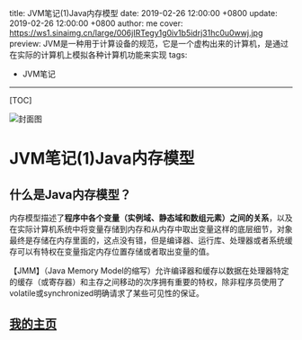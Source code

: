 title:  JVM笔记(1)Java内存模型
date: 2019-02-26 12:00:00 +0800
update: 2019-02-26 12:00:00 +0800
author: me
cover: https://ws1.sinaimg.cn/large/006jIRTegy1g0iv1b5idrj31hc0u0wwj.jpg
preview:  JVM是一种用于计算设备的规范，它是一个虚构出来的计算机，是通过在实际的计算机上模拟各种计算机功能来实现
tags:

  -  JVM笔记

---



[TOC]

![封面图](https://ws1.sinaimg.cn/large/006jIRTegy1g0iv1b5idrj31hc0u0wwj.jpg)

# JVM笔记(1)Java内存模型

## 什么是Java内存模型？

内存模型描述了**程序中各个变量（实例域、静态域和数组元素）之间的关系**，以及在实际计算机系统中将变量存储到内存和从内存中取出变量这样的底层细节，对象最终是存储在内存里面的，这点没有错，但是编译器、运行库、处理器或者系统缓存可以有特权在变量指定内存位置存储或者取出变量的值。

【JMM】（Java Memory Model的缩写）允许编译器和缓存以数据在处理器特定的缓存（或寄存器）和主存之间移动的次序拥有重要的特权，除非程序员使用了volatile或synchronized明确请求了某些可见性的保证。



## [我的主页](https://suveng.github.io/blog/)